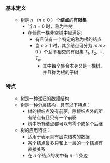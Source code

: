 <div style="float: left; width: 64%; padding: 1%;">
    
### 基本定义

<ul>

- 树是 $n$  $（n{\geqslant}0$ ）个**结点**的**有限集**
  - 当 $n=0$ 时，称为空树
  - 在任意一棵非空树中应满足:
    - 有且仅有一个特定的称为根的结点
    - 当 $n>1$ 时，其余结点可分为 $m$  $m\!>\!0$ ）个互不相交的有限集 $T_{1},T_{2},\cdots,T_{m}$ 
      - 其中每个集合本身又是一棵树，并且称为根的子树

</ul>

### 特点

<ul>

- 树是一种递归的数据结构
- 树是一种分层结构，具有以下特点：
  - 树的根结点没有前驱，除根结点外的所有结点有且只有一个前驱
  - 树中所有结点都可以有零个或多个后继
- 树的应用特征：
  - 适用于表示具有层次结构的数据
  - 某个结点最多只和上一层的一个结点有直接关系
  - 在 $n$ 个结点的树中有 $n\!-\!1$ 条边

</ul>   

</div>
<div style="float: right; width: 26%; padding: 1%;">

</div>
<div style="clear: both;"></div>
